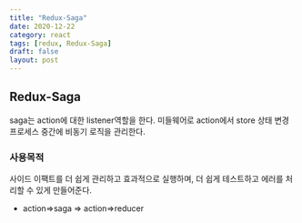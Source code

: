 ```yaml
---
title: "Redux-Saga"
date: 2020-12-22
category: react
tags: [redux, Redux-Saga]
draft: false
layout: post
---
```


## Redux-Saga

saga는 action에 대한 listener역할을 한다. 미들웨어로 action에서 store 상태 변경 프로세스 중간에 비동기 로직을 관리한다.

### 사용목적
사이드 이팩트를 더 쉽게 관리하고 효과적으로 실행하며, 더 쉽게 테스트하고 에러를 처리할 수 있게 만들어준다.
- action=>saga => action=>reducer


